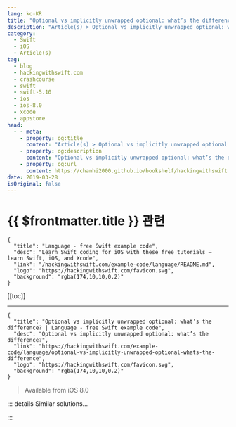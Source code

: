 ```yaml
---
lang: ko-KR
title: "Optional vs implicitly unwrapped optional: what’s the difference?"
description: "Article(s) > Optional vs implicitly unwrapped optional: what’s the difference?"
category:
  - Swift
  - iOS
  - Article(s)
tag: 
  - blog
  - hackingwithswift.com
  - crashcourse
  - swift
  - swift-5.10
  - ios
  - ios-8.0
  - xcode
  - appstore
head:
  - - meta:
    - property: og:title
      content: "Article(s) > Optional vs implicitly unwrapped optional: what’s the difference?"
    - property: og:description
      content: "Optional vs implicitly unwrapped optional: what’s the difference?"
    - property: og:url
      content: https://chanhi2000.github.io/bookshelf/hackingwithswift.com/example-code/language/optional-vs-implicitly-unwrapped-optional-whats-the-difference.html
date: 2019-03-28
isOriginal: false
---
```


# {{ $frontmatter.title }} 관련

```component VPCard
{
  "title": "Language - free Swift example code",
  "desc": "Learn Swift coding for iOS with these free tutorials – learn Swift, iOS, and Xcode",
  "link": "/hackingwithswift.com/example-code/language/README.md",
  "logo": "https://hackingwithswift.com/favicon.svg",
  "background": "rgba(174,10,10,0.2)"
}
```

[[toc]]

---

```component VPCard
{
  "title": "Optional vs implicitly unwrapped optional: what’s the difference? | Language - free Swift example code",
  "desc": "Optional vs implicitly unwrapped optional: what’s the difference?",
  "link": "https://hackingwithswift.com/example-code/language/optional-vs-implicitly-unwrapped-optional-whats-the-difference",
  "logo": "https://hackingwithswift.com/favicon.svg",
  "background": "rgba(174,10,10,0.2)"
}
```

> Available from iOS 8.0

<!-- TODO: 작성 -->

<!-- 
When you’re just learning Swift, the difference between an optional (`String?`), an implicitly unwrapped optional (`String!`), and a regular type (`String`) can seem awfully confusing. Here’s a quick summary that should explain the difference:

When you use `String` you’re saying this will always have a string inside, and can never have nothing inside. It might be an empty string (`""`), but even an empty string is still a string.

When you use `String?` you’re saying this might have a string inside, but it might have nothing at all inside – not even an empty string. Swift won’t let you use these without unwrapping them, which is usually done using `if let`.

When you use `String!` you’re saying this might have a string inside, but it might have nothing at all inside – not even an empty string. However, Swift lets you use these as if they were a `String`, as if they always *do* have a value, but if you try to use a nil value by accident your code will crash. This effectively lets you say “I know this *might* be nil, but I’m so sure it has a value that I’m willing for my program to crash if I’m wrong.”

So: `String` is definitely a string, `String?` might be nil or might be a string, and `String!` might be nil but when you use it you’re absolutely sure it has a string.

-->

::: details Similar solutions…

<!--
/example-code/language/what-are-implicitly-unwrapped-optionals">What are implicitly unwrapped optionals? 
/example-code/language/how-to-unwrap-an-optional-in-swift">How to unwrap an optional in Swift 
/example-code/language/what-is-optional-chaining">What is optional chaining? 
/example-code/language/whats-the-difference-between-init-and-init">What’s the difference between init?() and init()? 
/example-code/language/how-to-find-the-difference-between-two-arrays">How to find the difference between two arrays</a>
-->

:::

